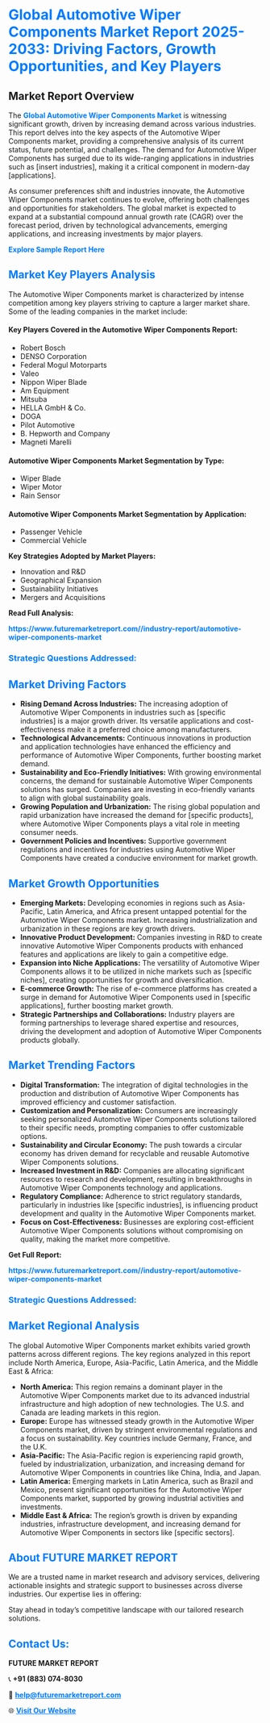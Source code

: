 <h1 style="color: #007BFF;">Global Automotive Wiper Components Market Report 2025-2033: Driving Factors, Growth Opportunities, and Key Players</h1>

<section id="overview">
<h2>Market Report Overview</h2>
<p>The <a href="https://www.futuremarketreport.com//industry-report/automotive-wiper-components-market" style="color: #007BFF; text-decoration: none;"><strong>Global Automotive Wiper Components Market</strong></a> is witnessing significant growth, driven by increasing demand across various industries. This report delves into the key aspects of the Automotive Wiper Components market, providing a comprehensive analysis of its current status, future potential, and challenges. The demand for Automotive Wiper Components has surged due to its wide-ranging applications in industries such as [insert industries], making it a critical component in modern-day [applications].</p>
<p>As consumer preferences shift and industries innovate, the Automotive Wiper Components market continues to evolve, offering both challenges and opportunities for stakeholders. The global market is expected to expand at a substantial compound annual growth rate (CAGR) over the forecast period, driven by technological advancements, emerging applications, and increasing investments by major players.</p>
</section>

<section id="overview">
<p><a href="https://www.futuremarketreport.com//request-sample/reportId=59424" style="color: #007BFF; text-decoration: none;"><strong>Explore Sample Report Here</strong></a></p>
</section>

<section id="key-players">
<h2 style="color: #007BFF;">Market Key Players Analysis</h2>
<p>The Automotive Wiper Components market is characterized by intense competition among key players striving to capture a larger market share. Some of the leading companies in the market include:</p>
<h4>Key Players Covered in the Automotive Wiper Components Report:</h4>
<ul><li>Robert Bosch</li><li>DENSO Corporation</li><li>Federal Mogul Motorparts</li><li>Valeo</li><li>Nippon Wiper Blade</li><li>Am Equipment</li><li>Mitsuba</li><li>HELLA GmbH &amp; Co.</li><li>DOGA</li><li>Pilot Automotive</li><li>B. Hepworth and Company</li><li>Magneti Marelli</li></ul>
<h4>Automotive Wiper Components Market Segmentation by Type:</h4>
<ul><li>Wiper Blade</li><li>Wiper Motor</li><li>Rain Sensor</li></ul>

<h4>Automotive Wiper Components Market Segmentation by Application:</h4>
<ul><li>Passenger Vehicle</li><li>Commercial Vehicle</li></ul>
<p><strong>Key Strategies Adopted by Market Players:</strong></p>
<ul>
<li>Innovation and R&D</li>
<li>Geographical Expansion</li>
<li>Sustainability Initiatives</li>
<li>Mergers and Acquisitions</li>
</ul>
</section>

<section>
<p><strong>Read Full Analysis: </strong></p><a href="https://www.futuremarketreport.com//industry-report/automotive-wiper-components-market" style="color: #007BFF; text-decoration: none;"><strong>https://www.futuremarketreport.com//industry-report/automotive-wiper-components-market</strong></a>
<h3 style="color: #007BFF;">Strategic Questions Addressed:</h3>
</section>

<section id="driving-factors">
<h2 style="color: #007BFF;">Market Driving Factors</h2>
<ul>
<li><strong>Rising Demand Across Industries:</strong> The increasing adoption of Automotive Wiper Components in industries such as [specific industries] is a major growth driver. Its versatile applications and cost-effectiveness make it a preferred choice among manufacturers.</li>
<li><strong>Technological Advancements:</strong> Continuous innovations in production and application technologies have enhanced the efficiency and performance of Automotive Wiper Components, further boosting market demand.</li>
<li><strong>Sustainability and Eco-Friendly Initiatives:</strong> With growing environmental concerns, the demand for sustainable Automotive Wiper Components solutions has surged. Companies are investing in eco-friendly variants to align with global sustainability goals.</li>
<li><strong>Growing Population and Urbanization:</strong> The rising global population and rapid urbanization have increased the demand for [specific products], where Automotive Wiper Components plays a vital role in meeting consumer needs.</li>
<li><strong>Government Policies and Incentives:</strong> Supportive government regulations and incentives for industries using Automotive Wiper Components have created a conducive environment for market growth.</li>
</ul>
</section>

<section id="growth-opportunities">
<h2 style="color: #007BFF;">Market Growth Opportunities</h2>
<ul>
<li><strong>Emerging Markets:</strong> Developing economies in regions such as Asia-Pacific, Latin America, and Africa present untapped potential for the Automotive Wiper Components market. Increasing industrialization and urbanization in these regions are key growth drivers.</li>
<li><strong>Innovative Product Development:</strong> Companies investing in R&D to create innovative Automotive Wiper Components products with enhanced features and applications are likely to gain a competitive edge.</li>
<li><strong>Expansion into Niche Applications:</strong> The versatility of Automotive Wiper Components allows it to be utilized in niche markets such as [specific niches], creating opportunities for growth and diversification.</li>
<li><strong>E-commerce Growth:</strong> The rise of e-commerce platforms has created a surge in demand for Automotive Wiper Components used in [specific applications], further boosting market growth.</li>
<li><strong>Strategic Partnerships and Collaborations:</strong> Industry players are forming partnerships to leverage shared expertise and resources, driving the development and adoption of Automotive Wiper Components products globally.</li>
</ul>
</section>

<section id="trending-factors">
<h2 style="color: #007BFF;">Market Trending Factors</h2>
<ul>
<li><strong>Digital Transformation:</strong> The integration of digital technologies in the production and distribution of Automotive Wiper Components has improved efficiency and customer satisfaction.</li>
<li><strong>Customization and Personalization:</strong> Consumers are increasingly seeking personalized Automotive Wiper Components solutions tailored to their specific needs, prompting companies to offer customizable options.</li>
<li><strong>Sustainability and Circular Economy:</strong> The push towards a circular economy has driven demand for recyclable and reusable Automotive Wiper Components solutions.</li>
<li><strong>Increased Investment in R&D:</strong> Companies are allocating significant resources to research and development, resulting in breakthroughs in Automotive Wiper Components technology and applications.</li>
<li><strong>Regulatory Compliance:</strong> Adherence to strict regulatory standards, particularly in industries like [specific industries], is influencing product development and quality in the Automotive Wiper Components market.</li>
<li><strong>Focus on Cost-Effectiveness:</strong> Businesses are exploring cost-efficient Automotive Wiper Components solutions without compromising on quality, making the market more competitive.</li>
</ul>
</section>

<section>
<p><strong>Get Full Report: </strong></p><a href="https://www.futuremarketreport.com//industry-report/automotive-wiper-components-market" style="color: #007BFF; text-decoration: none;"><strong>https://www.futuremarketreport.com//industry-report/automotive-wiper-components-market</strong></a>
<h3 style="color: #007BFF;">Strategic Questions Addressed:</h3>
</section>


<section id="regional-analysis">
<h2 style="color: #007BFF;">Market Regional Analysis</h2>
<p>The global Automotive Wiper Components market exhibits varied growth patterns across different regions. The key regions analyzed in this report include North America, Europe, Asia-Pacific, Latin America, and the Middle East & Africa:</p>
<ul>
<li><strong>North America:</strong> This region remains a dominant player in the Automotive Wiper Components market due to its advanced industrial infrastructure and high adoption of new technologies. The U.S. and Canada are leading markets in this region.</li>
<li><strong>Europe:</strong> Europe has witnessed steady growth in the Automotive Wiper Components market, driven by stringent environmental regulations and a focus on sustainability. Key countries include Germany, France, and the U.K.</li>
<li><strong>Asia-Pacific:</strong> The Asia-Pacific region is experiencing rapid growth, fueled by industrialization, urbanization, and increasing demand for Automotive Wiper Components in countries like China, India, and Japan.</li>
<li><strong>Latin America:</strong> Emerging markets in Latin America, such as Brazil and Mexico, present significant opportunities for the Automotive Wiper Components market, supported by growing industrial activities and investments.</li>
<li><strong>Middle East & Africa:</strong> The region’s growth is driven by expanding industries, infrastructure development, and increasing demand for Automotive Wiper Components in sectors like [specific sectors].</li>
</ul>
</section>

<footer>
<h2 style="color: #007BFF;">About FUTURE MARKET REPORT</h2>
<p>We are a trusted name in market research and advisory services, delivering actionable insights and strategic support to businesses across diverse industries. Our expertise lies in offering:</p>

<p>Stay ahead in today’s competitive landscape with our tailored research solutions.</p>

<h2 style="color: #007BFF;">Contact Us:</h2>
<p><strong>FUTURE MARKET REPORT</strong></p>
<p>📞 <strong>+91 (883) 074-8030</strong></p>
<p>📧 <strong><a href="mailto:help@futuremarketreport.com" style="color: #007BFF;">help@futuremarketreport.com</a></strong></p>
<p>🌐 <strong><a href="https://www.futuremarketreport.com/" style="color: #007BFF;">Visit Our Website</a></strong></p>
</footer>